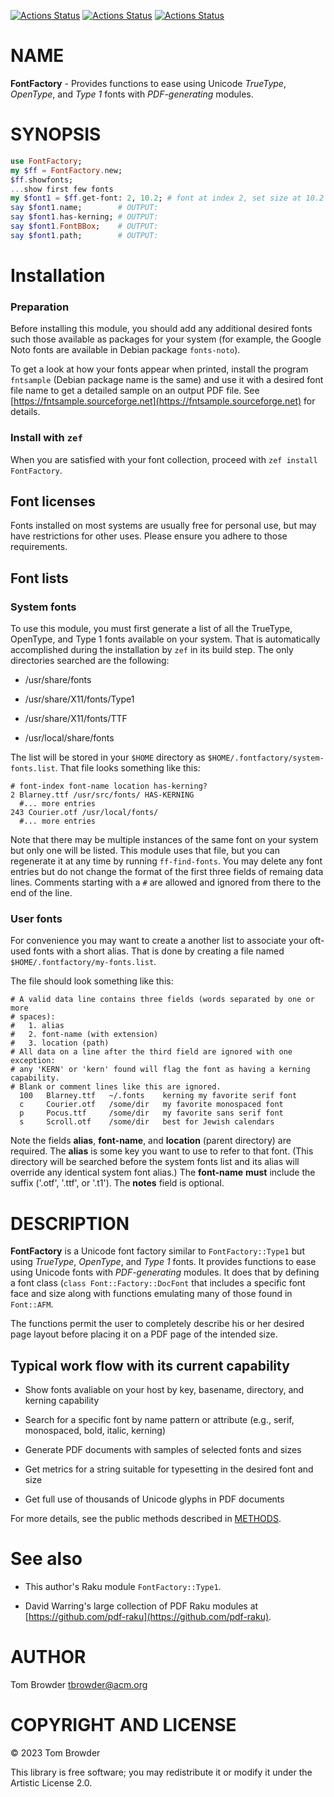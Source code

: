 [![Actions Status](https://github.com/tbrowder/FontFactory/actions/workflows/linux.yml/badge.svg)](https://github.com/tbrowder/FontFactory/actions) [![Actions Status](https://github.com/tbrowder/FontFactory/actions/workflows/macos.yml/badge.svg)](https://github.com/tbrowder/FontFactory/actions) [![Actions Status](https://github.com/tbrowder/FontFactory/actions/workflows/windows.yml/badge.svg)](https://github.com/tbrowder/FontFactory/actions)

NAME
====

**FontFactory** - Provides functions to ease using Unicode *TrueType*, *OpenType*, and *Type 1* fonts with *PDF-generating* modules.

SYNOPSIS
========

```raku
use FontFactory;
my $ff = FontFactory.new;
$ff.showfonts;
...show first few fonts
my $font1 = $ff.get-font: 2, 10.2; # font at index 2, set size at 10.2 points
say $font1.name;        # OUTPUT:
say $font1.has-kerning; # OUTPUT:
say $font1.FontBBox;    # OUTPUT:
say $font1.path;        # OUTPUT:
```

Installation
============

### Preparation

Before installing this module, you should add any additional desired fonts such those available as packages for your system (for example, the Google Noto fonts are available in Debian package `fonts-noto`).

To get a look at how your fonts appear when printed, install the program `fntsample` (Debian package name is the same) and use it with a desired font file name to get a detailed sample on an output PDF file. See [https://fntsample.sourceforge.net](https://fntsample.sourceforge.net) for details.

### Install with `zef`

When you are satisfied with your font collection, proceed with `zef install FontFactory`.

Font licenses
-------------

Fonts installed on most systems are usually free for personal use, but may have restrictions for other uses. Please ensure you adhere to those requirements.

Font lists
----------

### System fonts

To use this module, you must first generate a list of all the TrueType, OpenType, and Type 1 fonts available on your system. That is automatically accomplished during the installation by `zef` in its build step. The only directories searched are the following:

  * /usr/share/fonts

  * /usr/share/X11/fonts/Type1

  * /usr/share/X11/fonts/TTF

  * /usr/local/share/fonts

The list will be stored in your `$HOME` directory as `$HOME/.fontfactory/system-fonts.list`. That file looks something like this:

    # font-index font-name location has-kerning?
    2 Blarney.ttf /usr/src/fonts/ HAS-KERNING
      #... more entries
    243 Courier.otf /usr/local/fonts/
      #... more entries

Note that there may be multiple instances of the same font on your system but only one will be listed. This module uses that file, but you can regenerate it at any time by running `ff-find-fonts`. You may delete any font entries but do not change the format of the first three fields of remaing data lines. Comments starting with a `#` are allowed and ignored from there to the end of the line.

### User fonts

For convenience you may want to create a another list to associate your oft-used fonts with a short alias. That is done by creating a file named `$HOME/.fontfactory/my-fonts.list`.

The file should look something like this:

    # A valid data line contains three fields (words separated by one or more
    # spaces):
    #   1. alias
    #   2. font-name (with extension)
    #   3. location (path)
    # All data on a line after the third field are ignored with one exception:
    # any 'KERN' or 'kern' found will flag the font as having a kerning capability.
    # Blank or comment lines like this are ignored.
      100   Blarney.ttf   ~/.fonts    kerning my favorite serif font
      c     Courier.otf   /some/dir   my favorite monospaced font
      p     Pocus.ttf     /some/dir   my favorite sans serif font
      s     Scroll.otf    /some/dir   best for Jewish calendars

Note the fields **alias**, **font-name**, and **location** (parent directory) are required. The **alias** is some key you want to use to refer to that font. (This directory will be searched before the system fonts list and its alias will override any identical system font alias.) The **font-name** **must** include the suffix ('.otf', '.ttf', or '.t1'). The **notes** field is optional.

DESCRIPTION
===========

**FontFactory** is a Unicode font factory similar to `FontFactory::Type1` but using *TrueType*, *OpenType*, and *Type 1* fonts. It provides functions to ease using Unicode fonts with *PDF-generating* modules. It does that by defining a font class (`class Font::Factory::DocFont` that includes a specific font face and size along with functions emulating many of those found in `Font::AFM`.

The functions permit the user to completely describe his or her desired page layout before placing it on a PDF page of the intended size.

Typical work flow with its current capability
---------------------------------------------

  * Show fonts avaliable on your host by key, basename, directory, and kerning capability

  * Search for a specific font by name pattern or attribute (e.g., serif, monospaced, bold, italic, kerning)

  * Generate PDF documents with samples of selected fonts and sizes

  * Get metrics for a string suitable for typesetting in the desired font and size

  * Get full use of thousands of Unicode glyphs in PDF documents

For more details, see the public methods described in [METHODS](/METHODS.md).

See also
========

  * This author's Raku module `FontFactory::Type1`.

  * David Warring's large collection of PDF Raku modules at [https://github.com/pdf-raku](https://github.com/pdf-raku).

AUTHOR
======

Tom Browder <tbrowder@acm.org>

COPYRIGHT AND LICENSE
=====================

© 2023 Tom Browder

This library is free software; you may redistribute it or modify it under the Artistic License 2.0.

